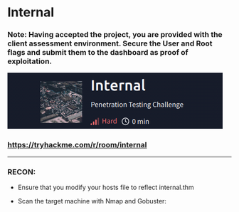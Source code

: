 # Internal #
### Note: Having accepted the project, you are provided with the client assessment environment.  Secure the User and Root flags and submit them to the dashboard as proof of exploitation. ###

![alt text](image-1.png)

### https://tryhackme.com/r/room/internal ###

------------------------------------------------------------------------------------------

### RECON: ### 
+ Ensure that you modify your hosts file to reflect internal.thm

+ Scan the target machine with Nmap and Gobuster:

```bash

```